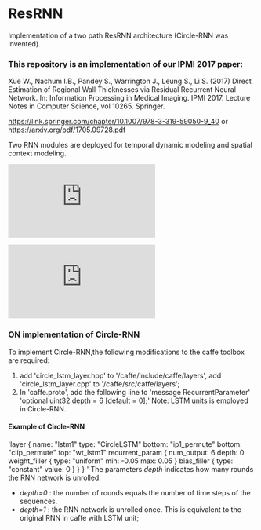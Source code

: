 # ResRNN
Implementation of a two path ResRNN architecture (Circle-RNN was invented).

### This repository is an implementation of our IPMI 2017 paper:
Xue W., Nachum I.B., Pandey S., Warrington J., Leung S., Li S. (2017) Direct Estimation of Regional Wall Thicknesses via Residual Recurrent Neural Network. In: Information Processing in Medical Imaging. IPMI 2017. Lecture Notes in Computer Science, vol 10265. Springer.

https://link.springer.com/chapter/10.1007/978-3-319-59050-9_40 or https://arxiv.org/pdf/1705.09728.pdf

Two RNN modules are deployed for temporal dynamic modeling and spatial context modeling.

![Temporal RNN](https://github.com/xwolfs/ResRNN/blob/master/TRNN.pdf)

![Spatial RNN](https://github.com/xwolfs/ResRNN/blob/master/SRNN.pdf)

### ON implementation of Circle-RNN

To implement Circle-RNN,the following modifications to the caffe toolbox are required:
1. add 'circle_lstm_layer.hpp' to '/caffe/include/caffe/layers', add 'circle_lstm_layer.cpp' to '/caffe/src/caffe/layers';
2. In 'caffe.proto', add the following line to 'message RecurrentParameter'
    'optional uint32 depth = 6 [default = 0];'
Note: LSTM units is employed in Circle-RNN.

#### Example of Circle-RNN 
'layer {  name: "lstm1"  type: "CircleLSTM"  bottom: "ip1_permute"   bottom: "clip_permute"   top: "wt_lstm1"
  recurrent_param { num_output: 6   depth: 0
    weight_filler { type: "uniform"    min: -0.05    max: 0.05 } 
    bias_filler {   type: "constant"   value: 0    }
  }
}
'
The parameters *depth* indicates how many rounds the RNN network is unrolled. 
* *depth=0* : the number of rounds equals the number of time steps of the sequences.
* *depth=1* : the RNN network is unrolled once. This is equivalent to the original RNN in caffe with LSTM unit;

